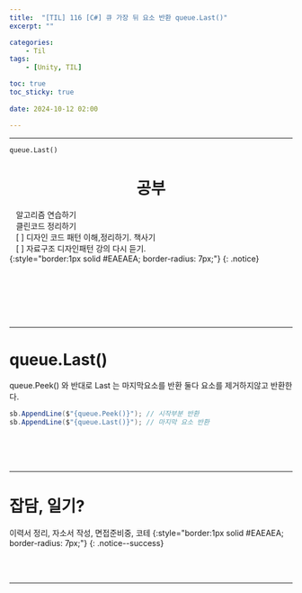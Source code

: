 ```yaml
---
title:  "[TIL] 116 [C#] 큐 가장 뒤 요소 반환 queue.Last()"
excerpt: ""

categories:
    - Til
tags:
    - [Unity, TIL]

toc: true
toc_sticky: true
 
date: 2024-10-12 02:00

---
```

- - -

`queue.Last()` 

<center><H1>  공부 </H1></center>

&nbsp;&nbsp; 알고리즘 연습하기     
&nbsp;&nbsp; 클린코드 정리하기   
&nbsp;&nbsp; [ ] 디자인 코드 패턴 이해,정리하기. 책사기  
&nbsp;&nbsp; [ ] 자료구조 디자인패턴 강의 다시 듣기.   
{:style="border:1px solid #EAEAEA; border-radius: 7px;"}
{: .notice}  


<br><br><br><br><br>
- - - 

# queue.Last()
queue.Peek() 와 반대로 Last 는 마지막요소를 반환
둘다 요소를 제거하지않고 반환한다.  
<div class="notice--primary" markdown="1"> 

```c# 
sb.AppendLine($"{queue.Peek()}"); // 시작부분 반환
sb.AppendLine($"{queue.Last()}"); // 마지막 요소 반환
```
</div>


<br><br><br>
- - - 

# 잡담, 일기?
이력서 정리, 자소서 작성, 면접준비중, 코테
{:style="border:1px solid #EAEAEA; border-radius: 7px;"}
{: .notice--success}  

<br><br>
- - -
